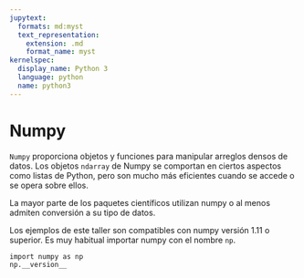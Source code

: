 ```yaml
---
jupytext:
  formats: md:myst
  text_representation:
    extension: .md
    format_name: myst
kernelspec:
  display_name: Python 3
  language: python
  name: python3
---
```



# Numpy

`Numpy` proporciona objetos y funciones para manipular arreglos
densos de datos. Los objetos `ndarray` de Numpy se comportan en
ciertos aspectos como listas de Python, pero son mucho más 
eficientes cuando se accede o se opera sobre ellos.

La mayor parte de los paquetes científicos utilizan numpy o al menos admiten
conversión a su tipo de datos.

Los ejemplos de este taller son compatibles con numpy versión 1.11 o superior.
Es muy habitual importar numpy con el nombre `np`.

```{code-cell} ipython3
import numpy as np
np.__version__
```
